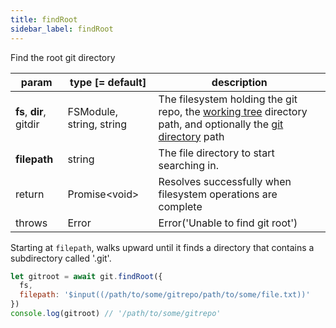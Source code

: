 ```yaml
---
title: findRoot
sidebar_label: findRoot
---
```


Find the root git directory

| param                   | type [= default]         | description                                                                                                                                         |
| ----------------------- | ------------------------ | --------------------------------------------------------------------------------------------------------------------------------------------------- |
| **fs**, **dir**, gitdir | FSModule, string, string | The filesystem holding the git repo, the [working tree](dir-vs-gitdir.md) directory path, and optionally the [git directory](dir-vs-gitdir.md) path |
| **filepath**            | string                   | The file directory to start searching in.                                                                                                           |
| return                  | Promise\<void\>          | Resolves successfully when filesystem operations are complete                                                                                       |
| throws                  | Error                    | Error('Unable to find git root')                                                                                                                    |

Starting at `filepath`, walks upward until it finds a directory that contains a subdirectory called '.git'.

```js live
let gitroot = await git.findRoot({
  fs,
  filepath: '$input((/path/to/some/gitrepo/path/to/some/file.txt))'
})
console.log(gitroot) // '/path/to/some/gitrepo'
```